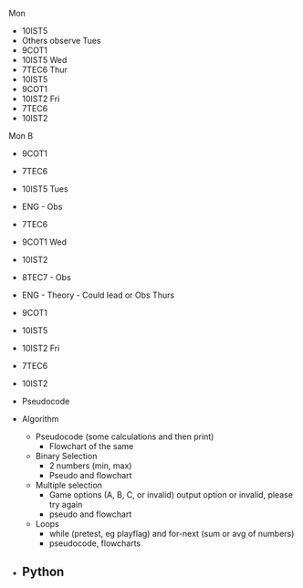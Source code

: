Mon
- 10IST5
- Others observe
Tues
- 9COT1
- 10IST5
Wed
- 7TEC6
Thur
- 10IST5
- 9COT1
- 10IST2
Fri
- 7TEC6
- 10IST2

Mon B
- 9COT1
- 7TEC6
- 10IST5
Tues
- ENG - Obs
- 7TEC6
- 9COT1
Wed
- 10IST2
- 8TEC7 - Obs
- ENG - Theory - Could lead or Obs
Thurs
- 9COT1
- 10IST5
- 10IST2
Fri
- 7TEC6
- 10IST2

- Pseudocode
- Algorithm
  - Pseudocode (some calculations and then print)
    - Flowchart of the same
  - Binary Selection
    - 2 numbers (min, max)
    - Pseudo and flowchart
  - Multiple selection
    - Game options (A, B, C, or invalid) output option or invalid, please try again
    - pseudo and flowchart
  - Loops
    - while (pretest, eg playflag) and for-next (sum or avg of numbers)
    - pseudocode, flowcharts
- Python
  - 